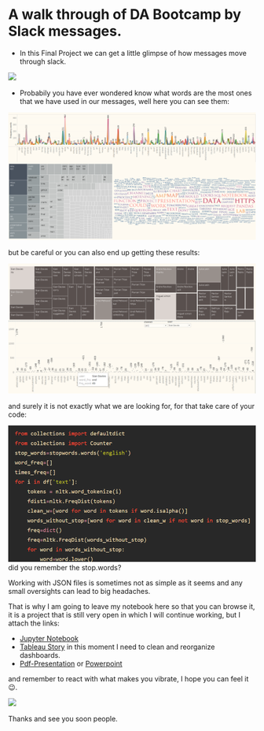 # A walk through of DA Bootcamp by Slack messages.

- In this Final Project we can get a little glimpse of how messages move through slack.
<img src=https://github.com/RexTor78/Ironhack_labs/blob/f0b8e39f8ba1b61103fbc4b2aec4e5a0131f660f/Slack_FP/data/messages_P%C3%A1gina_02.png>

- Probabily you have ever wondered know what words are the most ones that we have used in our messages, well here you can see them:

<img src=https://github.com/RexTor78/Ironhack_labs/blob/0c88e66ad776f0f40f2f944ee70201e7a2ab5e10/Slack_FP/data/word-freq.png>

but be careful or you can also end up getting these results:

<img src=https://github.com/RexTor78/Ironhack_labs/blob/0c88e66ad776f0f40f2f944ee70201e7a2ab5e10/Slack_FP/data/word-freq-no.png>

and surely it is not exactly what we are looking for, for that take care of your code:

<img src=https://github.com/RexTor78/Ironhack_labs/blob/96205fa06485baf2c38abdaff056693a71d87f5d/Slack_FP/data/stop--words.png>
did you remember the stop.words?

Working with JSON files is sometimes not as simple as it seems and any small oversights can lead to big headaches.

That is why I am going to leave my notebook here so that you can browse it, it is a project that is still very open in which I will continue working, but I attach the links:

- [Jupyter Notebook][1]
- [Tableau Story][2] in this moment I need to clean and reorganize dashboards.
- [Pdf-Presentation][3] or [Powerpoint][4]

[1]:https://github.com/RexTor78/Ironhack_labs/blob/96205fa06485baf2c38abdaff056693a71d87f5d/Slack_FP/Slack.ipynb
[2]:https://public.tableau.com/views/F_Proj-1/Word-Freq?:language=en-US&:display_count=n&:origin=viz_share_link
[3]:https://github.com/RexTor78/Ironhack_labs/blob/ec9b2e38270dd43817954fb658b2779a7513d9e8/Slack_FP/Slack-F.P.pdf
[4]:https://github.com/RexTor78/Ironhack_labs/blob/ec9b2e38270dd43817954fb658b2779a7513d9e8/Slack_FP/Slack-F.P.pptm

and remember to react with what makes you vibrate, I hope you can feel it 😉.

<img src=https://github.com/RexTor78/Ironhack_labs/blob/f0b8e39f8ba1b61103fbc4b2aec4e5a0131f660f/Slack_FP/data/messages_P%C3%A1gina_07.png>

Thanks and see you soon people.




